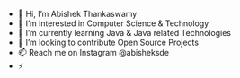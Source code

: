 - 👋 Hi, I’m Abishek Thankaswamy
- 👀 I’m interested in Computer Science & Technology
- 🌱 I’m currently learning Java & Java related Technologies
- 💞️ I’m looking to contribute Open Source Projects
- 📫 Reach me on Instagram @abisheksde
- ⚡ 
